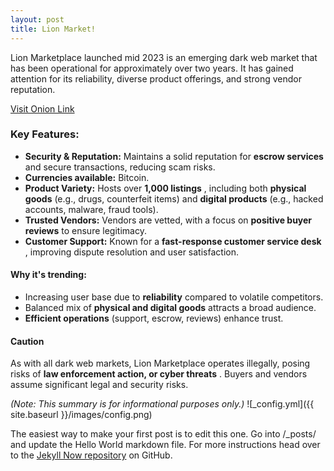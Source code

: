 ```yaml
---
layout: post
title: Lion Market!
---
```


Lion Marketplace launched mid 2023 is an emerging dark web market that has been
operational for approximately over two years. It has gained attention for its
reliability, diverse product offerings, and strong vendor reputation.

[Visit Onion Link](http://lionznqc2hg2wsp5vgruqait4cpknihwlje6hkjyi52lcl5ivyf7bcad.onion)

### **Key Features:**

* **Security & Reputation:** Maintains a solid reputation for **escrow services** and secure transactions, reducing scam risks.
* **Currencies available:** Bitcoin.
* **Product Variety:** Hosts over **1,000 listings** , including both **physical goods** (e.g., drugs, counterfeit items) and **digital products** (e.g., hacked accounts, malware, fraud tools).
* **Trusted Vendors:** Vendors are vetted, with a focus on **positive buyer reviews** to ensure legitimacy.
* **Customer Support:** Known for a **fast-response customer service desk** , improving dispute resolution and user satisfaction.

#### Why it's trending:

* Increasing user base due to **reliability** compared to volatile competitors.
* Balanced mix of **physical and digital goods** attracts a broad audience.
* **Efficient operations** (support, escrow, reviews) enhance trust.

#### Caution

As with all dark web markets, Lion Marketplace operates illegally, posing risks of **law enforcement action, or cyber threats** . Buyers and vendors assume significant legal and security risks.

*(Note: This summary is for informational purposes only.)*
![_config.yml]({{ site.baseurl }}/images/config.png)

The easiest way to make your first post is to edit this one. Go into /_posts/ and update the Hello World markdown file. For more instructions head over to the [Jekyll Now repository](https://github.com/barryclark/jekyll-now) on GitHub.
